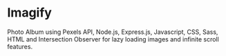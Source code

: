 # Imagify
Photo Album using Pexels API, Node.js, Express.js, Javascript, CSS, Sass, HTML and Intersection Observer for lazy loading images and infinite scroll features.
